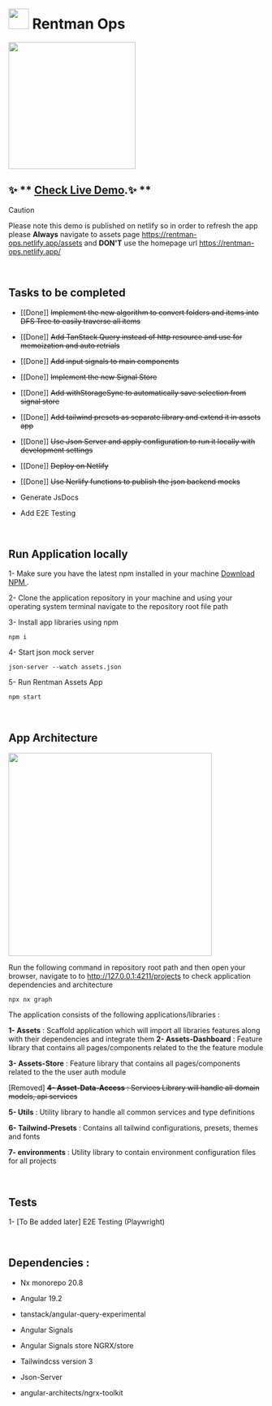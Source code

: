 # <a alt="Rentman logo" href="https://rentman.io/" target="_blank" rel="noreferrer"><img src="https://rentman-ops.netlify.app/rentman-logo.svg" width="40"></a> Rentman Ops

<a alt="Rentman logo" href="https://rentman-ops.netlify.app/checkbox.png" target="_blank" rel="noreferrer"><img src="https://rentman-ops.netlify.app/checkbox.png" width="250" ></a>

## ✨ ** [Check Live Demo](https://rentman-ops.netlify.app/assets).✨ **

> [!CAUTION]
> Please note this demo is published on netlify so in order to refresh the app please **Always** navigate to assets page https://rentman-ops.netlify.app/assets and **DON'T** use the homepage url https://rentman-ops.netlify.app/ 

<br>

## Tasks to be completed

-   [[Done]] ~~Implement the new algorithm to convert folders and items into DFS Tree to easily traverse all items~~

-   [[Done]] ~~Add TanStack Query instead of http resource and use for memoization and auto retrials~~

-   [[Done]] ~~Add input signals to main components~~

-   [[Done]] ~~Implement the new Signal Store~~

-   [[Done]] ~~Add withStorageSync to automatically save selection from signal store~~

-   [[Done]] ~~Add tailwind presets as separate library and extend it in assets app~~

-   [[Done]] ~~Use Json Server and apply configuration to run it locally with development settings~~

-   [[Done]] ~~Deploy on Netlify~~

-   [[Done]] ~~Use Nerlify functions to publish the json backend mocks~~

-   Generate JsDocs

-   Add E2E Testing

<br>

## Run Application locally

1- Make sure you have the latest npm installed in your machine [Download NPM ](https://nodejs.org/en/download).

2- Clone the application repository in your machine and using your operating system terminal navigate to the repository root file path

3- Install app libraries using npm

```
npm i
```

4- Start json mock server

```
json-server --watch assets.json
```

5- Run Rentman Assets App

```
npm start
```

<br>

## App Architecture

<img src="https://rentman-ops.netlify.app/graph.png" width="400">

Run the following command in repository root path and then open your browser, navigate to to http://127.0.0.1:4211/projects to check application dependencies and architecture

```
npx nx graph
```

The application consists of the following applications/libraries :

**1- Assets** : Scaffold application which will import all libraries features along with their dependencies and integrate them
**2- Assets-Dashboard** : Feature library that contains all pages/components related to the the feature module

**3- Assets-Store** : Feature library that contains all pages/components related to the the user auth module

[Removed] ~~**4- Asset-Data-Access** : Services Library will handle all domain models, api services~~


**5- Utils** : Utility library to handle all common services and type definitions

**6- Tailwind-Presets** : Contains all tailwind configurations, presets, themes and fonts

**7- environments** : Utility library to contain environment configuration files for all projects

<br>

## Tests

1- [To Be added later] E2E Testing (Playwright)

<br>

## Dependencies :

-   Nx monorepo 20.8

-   Angular 19.2

-   tanstack/angular-query-experimental

-   Angular Signals

-   Angular Signals store NGRX/store

-   Tailwindcss version 3

-   Json-Server

-   angular-architects/ngrx-toolkit
